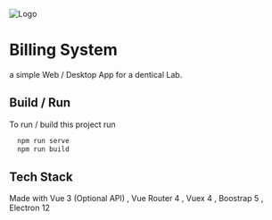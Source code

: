 



![Logo](https://i.ibb.co/P4DZS5t/factuation.png)

# Billing System 

a simple Web / Desktop App for a dentical Lab. 


## Build / Run 

To run / build  this project run

```bash
  npm run serve
  npm run build
```

  
## Tech Stack

Made with Vue 3 (Optional API) , Vue Router 4 , Vuex 4 , Boostrap 5 , Electron 12 


  

